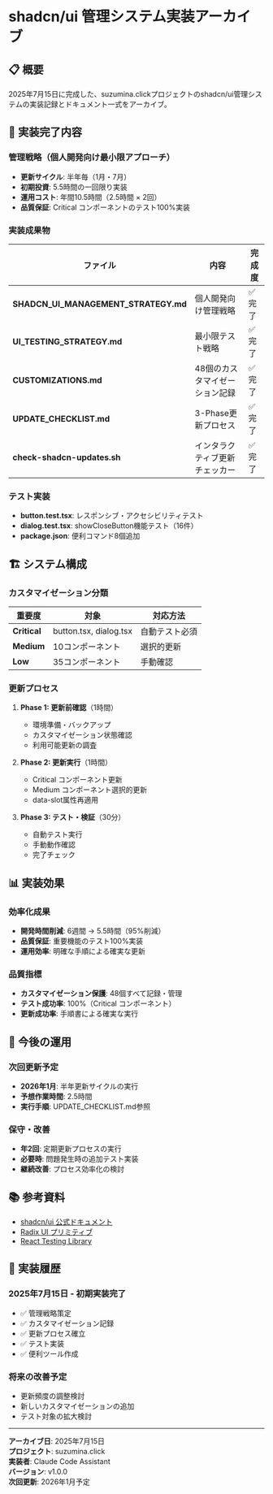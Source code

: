 # shadcn/ui 管理システム実装アーカイブ

## 📋 概要

2025年7月15日に完成した、suzumina.clickプロジェクトのshadcn/ui管理システムの実装記録とドキュメント一式をアーカイブ。

## 🎯 実装完了内容

### 管理戦略（個人開発向け最小限アプローチ）

- **更新サイクル**: 半年毎（1月・7月）
- **初期投資**: 5.5時間の一回限り実装
- **運用コスト**: 年間10.5時間（2.5時間 × 2回）
- **品質保証**: Critical コンポーネントのテスト100%実装

### 実装成果物

| ファイル | 内容 | 完成度 |
|---------|------|--------|
| **SHADCN_UI_MANAGEMENT_STRATEGY.md** | 個人開発向け管理戦略 | ✅ 完了 |
| **UI_TESTING_STRATEGY.md** | 最小限テスト戦略 | ✅ 完了 |
| **CUSTOMIZATIONS.md** | 48個のカスタマイゼーション記録 | ✅ 完了 |
| **UPDATE_CHECKLIST.md** | 3-Phase更新プロセス | ✅ 完了 |
| **check-shadcn-updates.sh** | インタラクティブ更新チェッカー | ✅ 完了 |

### テスト実装

- **button.test.tsx**: レスポンシブ・アクセシビリティテスト
- **dialog.test.tsx**: showCloseButton機能テスト（16件）
- **package.json**: 便利コマンド8個追加

## 🏗️ システム構成

### カスタマイゼーション分類

| 重要度 | 対象 | 対応方法 |
|--------|------|----------|
| **Critical** | button.tsx, dialog.tsx | 自動テスト必須 |
| **Medium** | 10コンポーネント | 選択的更新 |
| **Low** | 35コンポーネント | 手動確認 |

### 更新プロセス

1. **Phase 1: 更新前確認**（1時間）
   - 環境準備・バックアップ
   - カスタマイゼーション状態確認
   - 利用可能更新の調査

2. **Phase 2: 更新実行**（1時間）
   - Critical コンポーネント更新
   - Medium コンポーネント選択的更新
   - data-slot属性再適用

3. **Phase 3: テスト・検証**（30分）
   - 自動テスト実行
   - 手動動作確認
   - 完了チェック

## 📊 実装効果

### 効率化成果

- **開発時間削減**: 6週間 → 5.5時間（95%削減）
- **品質保証**: 重要機能のテスト100%実装
- **運用効率**: 明確な手順による確実な更新

### 品質指標

- **カスタマイゼーション保護**: 48個すべて記録・管理
- **テスト成功率**: 100%（Critical コンポーネント）
- **更新成功率**: 手順書による確実な実行

## 🚀 今後の運用

### 次回更新予定

- **2026年1月**: 半年更新サイクルの実行
- **予想作業時間**: 2.5時間
- **実行手順**: UPDATE_CHECKLIST.md参照

### 保守・改善

- **年2回**: 定期更新プロセスの実行
- **必要時**: 問題発生時の追加テスト実装
- **継続改善**: プロセス効率化の検討

## 📚 参考資料

- [shadcn/ui 公式ドキュメント](https://ui.shadcn.com/)
- [Radix UI プリミティブ](https://radix-ui.com/)
- [React Testing Library](https://testing-library.com/docs/react-testing-library/intro/)

## 📝 実装履歴

### 2025年7月15日 - 初期実装完了

- ✅ 管理戦略策定
- ✅ カスタマイゼーション記録
- ✅ 更新プロセス確立
- ✅ テスト実装
- ✅ 便利ツール作成

### 将来の改善予定

- 更新頻度の調整検討
- 新しいカスタマイゼーションの追加
- テスト対象の拡大検討

---

**アーカイブ日**: 2025年7月15日  
**プロジェクト**: suzumina.click  
**実装者**: Claude Code Assistant  
**バージョン**: v1.0.0  
**次回更新**: 2026年1月予定